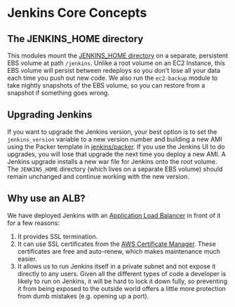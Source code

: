 # Jenkins Core Concepts


## The JENKINS_HOME directory

This modules mount the [JENKINS_HOME directory](https://wiki.jenkins-ci.org/display/JENKINS/Administering+Jenkins)
on a separate, persistent EBS volume at path `/jenkins`. Unlike a root volume on an EC2 Instance, this EBS volume will
persist between redeploys so you don't lose all your data each time you push out new code. We also run the `ec2-backup`
module to take nightly snapshots of the EBS volume, so you can restore from a snapshot if something goes wrong.


## Upgrading Jenkins

If you want to upgrade the Jenkins version, your best option is to set the `jenkins_version` variable to a new version
number and building a new AMI using the Packer template in [jenkins/packer](/modules/mgmt/jenkins/packer). If you use 
the Jenkins UI to do upgrades, you will lose that upgrade the next time you deploy a new AMI. A Jenkins upgrade 
installs a new war file for Jenkins onto the root volume. The `JENKINS_HOME` directory (which lives on a separate EBS
volume) should remain unchanged and continue working with the new version.


## Why use an ALB?

We have deployed Jenkins with an [Application Load 
Balancer](https://docs.aws.amazon.com/elasticloadbalancing/latest/application/introduction.html) in front of it for a 
few reasons:

1. It provides SSL termination.
1. It can use SSL certificates from the [AWS Certificate Manager](https://aws.amazon.com/certificate-manager/). These
   certificates are free and auto-renew, which makes maintenance much easier.
1. It allows us to run Jenkins itself in a private subnet and not expose it directly to any users. Given all the 
   different types of code a developer is likely to run on Jenkins, it will be hard to lock it down fully, so 
   preventing it from being exposed to the outside world offers a little more protection from dumb mistakes (e.g. 
   opening up a port).

